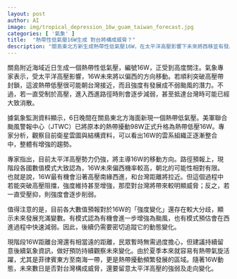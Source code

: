 ```yaml
---
layout: post
author: AI
image: img/tropical_depression_16w_guam_taiwan_forecast.jpg
categories: [ '氣象' ]
title:  "熱帶性低氣壓16W生成 對台將構成威脅？"
description: "關島東北方新生成熱帶性低氣壓16W，在太平洋高壓影響下未來將西移並有發展成颱風的潛力。目前路徑偏西機率高，強度變化存在分歧，專家提醒需持續關注最新氣象動態，以評估對台灣的實際威脅。"
---
```

關島附近海域近日生成一個熱帶性低氣壓，編號16W，正受到高度關注。氣象專家表示，受太平洋高壓影響，16W未來將以偏西的方向移動。若順利突破高壓帶封鎖，這波熱帶低壓很可能朝台灣接近，而且強度有發展成不弱颱風的潛力。不過，若一直受制於高壓，進入西進路徑時則會逐步減弱，甚至抵達台灣時可能已經大致消散。

據氣象監測資料顯示，6日晚間在關島東北方海面新現一個熱帶低氣壓。美軍聯合颱風警報中心（JTWC）已將原本的熱帶擾動98W正式升格為熱帶低壓16W。專家分析，觀察目前衛星雲圖與結構資料，可以看出16W的雲系組織正逐漸整合中，整體有增強的趨勢。

專家指出，目前太平洋高壓勢力仍強，將主導16W的移動方向。路徑預報上，現階段各國數值模式大致認為，16W未來偏西機率較高，朝北的可能性相對有限。也就是說，16W最有機會沿著高壓南緣西進，和台灣距離將拉近。但這個過程中若能突破高壓阻擋，強度維持甚至增強，那麼對台灣將帶來較明顯威脅；反之，若一直受壓抑，則強度會逐步削弱。

值得注意的是，目前各大數值預報對於16W的「強度變化」還存在較大分歧，顯示未來發展充滿變數。有模式認為有機會進一步增強為颱風，也有模式預估會在西進過程中快速減弱。因此，後續仍需要密切追蹤它的動態變化。

現階段16W距離台灣還有相當遠的距離，民眾暫時無需過度擔心，但建議持續留意後續氣象資訊，做好預防持續觀察未來變化。由於夏季本來就容易有熱帶氣旋活躍，尤其是菲律賓東方至南海一帶，更是熱帶擾動頻繁發展的區域。隨著16W動態，未來數日是否對台灣構成威脅，還要留意太平洋高壓的強弱及走向變化。